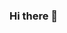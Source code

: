 ### Hi there 👋

<!--
**piyush4for/piyush4for** is a ✨ _special_ ✨ repository because its `README.md` (this file) appears on your GitHub profile.

Here are some ideas to get you started:

- 🔭 I’m currently working on 
- 🌱 I’m contributed to  
    Repo : AwesomeAutomation,PyDude
    Organization: ...
    Challenge: JWOC,LetsGrowMore SOC,Hacktoberfest
- 👯 I’m looking to collaborate on ...
- 🤔 I’m looking for help with ...
- 💬 Ask me about ...
- 📫 How to reach me: [website](http://demo-portfolio.s3-website.ap-south-1.amazonaws.com/)
- 😄 Pronouns: ...
- ⚡ Fun fact: ...
-->
